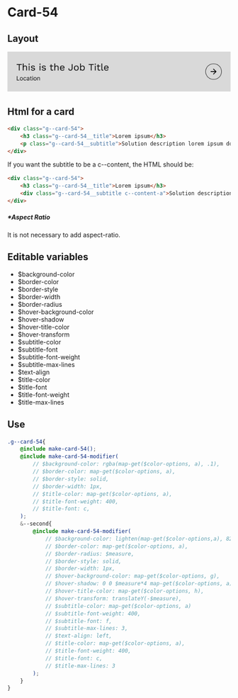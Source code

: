 # Card-54

## Layout

![alt text][card-54]

[card-54]: /src/img/global-components/card/card-54.jpg

## Html for a card

```html
<div class="g--card-54">
    <h3 class="g--card-54__title">Lorem ipsum</h3>
    <p class="g--card-54__subtitle">Solution description lorem ipsum dolor sit amet consectetur.</p>
</div>
```

If you want the subtitle to be a c--content, the HTML should be:
```html
<div class="g--card-54">
    <h3 class="g--card-54__title">Lorem ipsum</h3>
    <div class="g--card-54__subtitle c--content-a">Solution description lorem ipsum dolor sit amet consectetur.</div>
</div>
```

##### \*Aspect Ratio

It is not necessary to add aspect-ratio.

## Editable variables

- $background-color
- $border-color
- $border-style
- $border-width
- $border-radius
- $hover-background-color
- $hover-shadow
- $hover-title-color
- $hover-transform
- $subtitle-color
- $subtitle-font
- $subtitle-font-weight
- $subtitle-max-lines
- $text-align
- $title-color
- $title-font
- $title-font-weight
- $title-max-lines

## Use

```scss
.g--card-54{
    @include make-card-54();
    @include make-card-54-modifier(
        // $background-color: rgba(map-get($color-options, a), .1),
        // $border-color: map-get($color-options, a),
        // $border-style: solid,    
        // $border-width: 1px,
        // $title-color: map-get($color-options, a),
        // $title-font-weight: 400,
        // $title-font: c,
    );
    &--second{
        @include make-card-54-modifier(
            // $background-color: lighten(map-get($color-options,a), 82%),
            // $border-color: map-get($color-options, a),
            // $border-radius: $measure,
            // $border-style: solid,
            // $border-width: 1px,
            // $hover-background-color: map-get($color-options, g),
            // $hover-shadow: 0 0 $measure*4 map-get($color-options, a),
            // $hover-title-color: map-get($color-options, h),
            // $hover-transform: translateY(-$measure),
            // $subtitle-color: map-get($color-options, a)
            // $subtitle-font-weight: 400,
            // $subtitle-font: f,
            // $subtitle-max-lines: 3,
            // $text-align: left,
            // $title-color: map-get($color-options, a),
            // $title-font-weight: 400,
            // $title-font: c,
            // $title-max-lines: 3
        );
    }
}
```